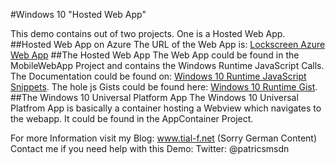 #Windows 10 "Hosted Web App"

This demo contains out of two projects. One is a Hosted Web App.
##Hosted Web App on Azure
The URL of the Web App is: [Lockscreen Azure Web App](http://lockscreen.azurewebsites.net)
##The Hosted Web App
The Web App could be found in the MobileWebApp Project and contains the Windows Runtime JavaScript Calls.
The Documentation could be found on: [Windows 10 Runtime JavaScript Snippets](http://rjs.azurewebsites.net/).
The hole js Gists could be found here: [Windows 10 Runtime Gist](https://gist.github.com/seksenov).
##The Windows 10 Universal Platform App
The Windows 10 Universal Platfrom App is basically a container hosting a Webview which navigates to the webapp.
It could be found in the AppContainer Project.

For more Information visit my Blog: www.tial-f.net (Sorry German Content)
Contact me if you need help with this Demo: Twitter: @patricsmsdn
